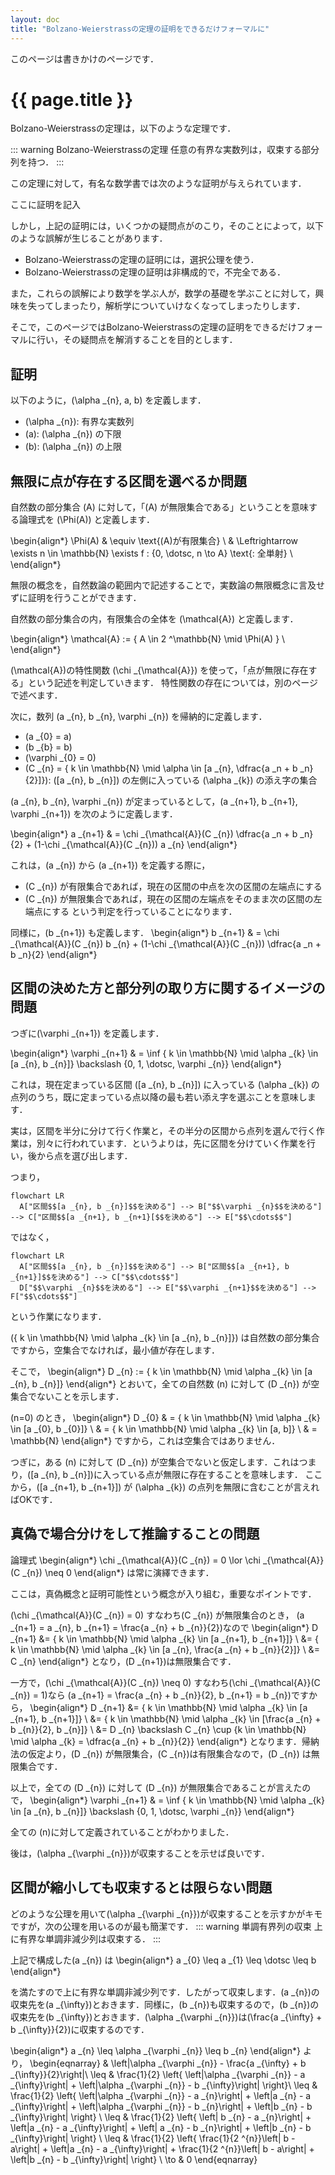 ```yaml
---
layout: doc
title: "Bolzano-Weierstrassの定理の証明をできるだけフォーマルに"
---
```

<script setup>
import { useData } from 'vitepress'
const { page } = useData()
</script>

このページは書きかけのページです．

# {{ page.title }}

Bolzano-Weierstrassの定理は，以下のような定理です．

::: warning Bolzano-Weierstrassの定理
任意の有界な実数列は，収束する部分列を持つ．
:::

この定理に対して，有名な数学書では次のような証明が与えられています．

ここに証明を記入

しかし，上記の証明には，いくつかの疑問点がのこり，そのことによって，以下のような誤解が生じることがあります．

- Bolzano-Weierstrassの定理の証明には，選択公理を使う．
- Bolzano-Weierstrassの定理の証明は非構成的で，不完全である．

また，これらの誤解により数学を学ぶ人が，数学の基礎を学ぶことに対して，興味を失ってしまったり，解析学についていけなくなってしまったりします．

そこで，このページではBolzano-Weierstrassの定理の証明をできるだけフォーマルに行い，その疑問点を解消することを目的とします．

## 証明

以下のように，\(\alpha _{n}, a, b\) を定義します．

- \(\alpha _{n}\): 有界な実数列
- \(a\): \(\alpha _{n}\) の下限
- \(b\): \(\alpha _{n}\) の上限

## 無限に点が存在する区間を選べるか問題

自然数の部分集合 \(A\) に対して，「\(A\) が無限集合である」ということを意味する論理式を \(\Phi(A)\) と定義します．

\begin{align*}
\Phi(A) & \equiv \text{\(A\)が有限集合} \\
& \Leftrightarrow \exists n \in \mathbb{N} \exists f : \{0, \dotsc, n \to A\} \text{: 全単射} \\
\end{align*}

無限の概念を，自然数論の範囲内で記述することで，実数論の無限概念に言及せずに証明を行うことができます．

自然数の部分集合の内，有限集合の全体を \(\mathcal{A}\) と定義します．

\begin{align*}
\mathcal{A} := \{ A \in 2 ^\mathbb{N} \mid \Phi(A) \} \\
\end{align*}

\(\mathcal{A}\)の特性関数 \(\chi _{\mathcal{A}}\) を使って，「点が無限に存在する」という記述を判定していきます．
特性関数の存在については，別のページで述べます．


次に，数列 \(a _{n}, b _{n}, \varphi _{n}\) を帰納的に定義します．

- \(a _{0} = a\)
- \(b _{b} = b\)
- \(\varphi _{0} = 0\)
- \(C _{n} = \{ k \in \mathbb{N} \mid \alpha \in [a _{n}, \dfrac{a _n + b _n}{2}]\}\): \([a _{n}, b _{n}]\) の左側に入っている \(\alpha _{k}\) の添え字の集合

\(a _{n}, b _{n}, \varphi _{n}\) が定まっているとして，\(a _{n+1}, b _{n+1}, \varphi _{n+1}\) を次のように定義します．

\begin{align*}
a _{n+1} & = \chi _{\mathcal{A}}(C _{n}) \dfrac{a _n + b _n}{2} + (1-\chi _{\mathcal{A}}(C _{n})) a _{n}
\end{align*}

これは，\(a _{n}\) から \(a _{n+1}\) を定義する際に，
- \(C _{n}\) が有限集合であれば，現在の区間の中点を次の区間の左端点にする
- \(C _{n}\) が無限集合であれば，現在の区間の左端点をそのまま次の区間の左端点にする
という判定を行っていることになります．

同様に，\(b _{n+1}\) も定義します．
\begin{align*}
b _{n+1} & = \chi _{\mathcal{A}}(C _{n}) b _{n} + (1-\chi _{\mathcal{A}}(C _{n})) \dfrac{a _n + b _n}{2}
\end{align*}

## 区間の決めた方と部分列の取り方に関するイメージの問題

つぎに\(\varphi _{n+1}\) を定義します．

\begin{align*}
  \varphi _{n+1} & = \inf \{ k  \in \mathbb{N} \mid \alpha _{k} \in [a _{n}, b _{n}]\} \backslash \{0, 1, \dotsc, \varphi _{n}\}
\end{align*}

これは，現在定まっている区間 \([a _{n}, b _{n}]\) に入っている \(\alpha _{k}\) の点列のうち，既に定まっている点以降の最も若い添え字を選ぶことを意味します．


実は，区間を半分に分けて行く作業と，その半分の区間から点列を選んで行く作業は，別々に行われています．というよりは，先に区間を分けていく作業を行い，後から点を選び出します．


つまり，

```mermaid
flowchart LR
  A["区間$$[a _{n}, b _{n}]$$を決める"] --> B["$$\varphi _{n}$$を決める"] --> C["区間$$[a _{n+1}, b _{n+1}[$$を決める"] --> E["$$\cdots$$"]
```
ではなく，
```mermaid
flowchart LR
  A["区間$$[a _{n}, b _{n}]$$を決める"] --> B["区間$$[a _{n+1}, b _{n+1}]$$を決める"] --> C["$$\cdots$$"]
  D["$$\varphi _{n}$$を決める"] --> E["$$\varphi _{n+1}$$を決める"] --> F["$$\cdots$$"]
```
という作業になります．

\(\{ k  \in \mathbb{N} \mid \alpha _{k} \in [a _{n}, b _{n}]\}\) は自然数の部分集合ですから，空集合でなければ，最小値が存在します．

そこで，
\begin{align*}
  D _{n} := \{ k  \in \mathbb{N} \mid \alpha _{k} \in [a _{n}, b _{n}]\}
\end{align*}
とおいて，全ての自然数 \(n\) に対して \(D _{n}\) が空集合でないことを示します．

\(n=0\) のとき，
\begin{align*}
  D _{0} & = \{ k  \in \mathbb{N} \mid \alpha _{k} \in [a _{0}, b _{0}]\} \\
          & = \{ k  \in \mathbb{N} \mid \alpha _{k} \in [a, b]\} \\
          & = \mathbb{N}
\end{align*}
ですから，これは空集合ではありません．

つぎに，ある \(n\) に対して \(D _{n}\) が空集合でないと仮定します．これはつまり，\([a _{n}, b _{n}]\)に入っている点が無限に存在することを意味します．
ここから，\([a _{n+1}, b _{n+1}]\) が \(\alpha _{k}\) の点列を無限に含むことが言えればOKです．

## 真偽で場合分けをして推論することの問題

論理式
\begin{align*}
  \chi _{\mathcal{A}}(C _{n}) = 0 \lor \chi _{\mathcal{A}}(C _{n}) \neq 0
\end{align*}
は常に演繹できます．

ここは，真偽概念と証明可能性という概念が入り組む，重要なポイントです．

\(\chi _{\mathcal{A}}(C _{n}) = 0\) すなわち\(C _{n}\) が無限集合のとき，
\(a _{n+1} = a _{n}, b _{n+1} = \frac{a _{n} + b _{n}}{2}\)なので
\begin{align*}
  D _{n+1} &= \{ k  \in \mathbb{N} \mid \alpha _{k} \in [a _{n+1}, b _{n+1}]\} \\
          &= \{ k  \in \mathbb{N} \mid \alpha _{k} \in [a _{n}, \frac{a _{n} + b _{n}}{2}]\} \\
           &= C _{n}
\end{align*}
となり，\(D _{n+1}\)は無限集合です．

一方で，\(\chi _{\mathcal{A}}(C _{n}) \neq 0\) すなわち\(\chi _{\mathcal{A}}(C _{n}) = 1\)なら \(a _{n+1} = \frac{a _{n} + b _{n}}{2}, b _{n+1} = b _{n}\)ですから，
\begin{align*}
  D _{n+1} &= \{ k  \in \mathbb{N} \mid \alpha _{k} \in [a _{n+1}, b _{n+1}]\} \\
          &= \{ k  \in \mathbb{N} \mid \alpha _{k} \in [\frac{a _{n} + b _{n}}{2}, b _{n}]\} \\
           &= D _{n} \backslash C _{n} \cup \{k \in \mathbb{N} \mid \alpha _{k} = \dfrac{a _{n} + b _{n}}{2}\}
\end{align*}
となります．帰納法の仮定より，\(D _{n}\) が無限集合，\(C _{n}\)は有限集合なので，\(D _{n}\) は無限集合です．

以上で，全ての \(D _{n}\) に対して \(D _{n}\) が無限集合であることが言えたので，
\begin{align*}
  \varphi _{n+1} & = \inf \{ k  \in \mathbb{N} \mid \alpha _{k} \in [a _{n}, b _{n}]\} \backslash \{0, 1, \dotsc, \varphi _{n}\}
\end{align*}

全ての \(n\)に対して定義されていることがわかりました．

後は，\(\alpha _{\varphi _{n}}\)が収束することを示せば良いです．

## 区間が縮小しても収束するとは限らない問題

どのような公理を用いて\(\alpha _{\varphi _{n}}\)が収束することを示すかがキモですが，次の公理を用いるのが最も簡潔です．
::: warning 単調有界列の収束
上に有界な単調非減少列は収束する．
:::

上記で構成した\(a _{n}\) は
\begin{align*}
  a _{0} \leq a _{1} \leq \dotsc \leq b
\end{align*}

を満たすので上に有界な単調非減少列です．したがって収束します．\(a _{n}\)の収束先を\(a _{\infty}\)とおきます．同様に，\(b _{n}\)も収束するので，\(b _{n}\)の収束先を\(b _{\infty}\)とおきます．\(\alpha _{\varphi _{n}}\)は\(\frac{a _{\infty} + b _{\infty}}{2}\)に収束するのです．

\begin{align*}
  a _{n} \leq \alpha _{\varphi _{n}} \leq b _{n}
\end{align*}
より，
\begin{eqnarray}
  & \left|\alpha _{\varphi _{n}} - \frac{a _{\infty} + b _{\infty}}{2}\right|\\
  \leq & \frac{1}{2} \left\{ \left|\alpha _{\varphi _{n}} - a _{\infty}\right| + \left|\alpha _{\varphi _{n}} - b _{\infty}\right| \right\}\\
  \leq & \frac{1}{2} \left\{ \left|\alpha _{\varphi _{n}} - a _{n}\right| + \left|a _{n} - a _{\infty}\right| + \left|\alpha _{\varphi _{n}} - b _{n}\right| + \left|b _{n} - b _{\infty}\right| \right\} \\
  \leq & \frac{1}{2} \left\{ \left| b _{n} - a _{n}\right| + \left|a _{n} - a _{\infty}\right| + \left| a _{n} - b _{n}\right| + \left|b _{n} - b _{\infty}\right| \right\} \\
  \leq & \frac{1}{2} \left\{ \frac{1}{2 ^{n}}\left| b  - a\right| + \left|a _{n} - a _{\infty}\right| + \frac{1}{2 ^{n}}\left| b  - a\right| + \left|b _{n} - b _{\infty}\right| \right\} \\
  \to & 0
\end{eqnarray}